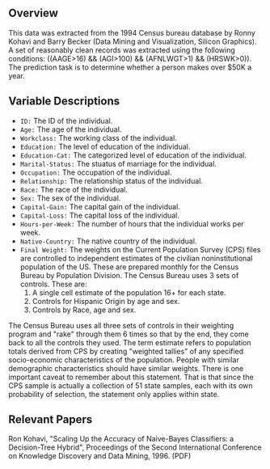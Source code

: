 ## Overview

This data was extracted from the 1994 Census bureau database by Ronny Kohavi and Barry Becker (Data Mining and Visualization, Silicon Graphics). A set of reasonably clean records was extracted using the following conditions: ((AAGE>16) && (AGI>100) && (AFNLWGT>1) && (HRSWK>0)). The prediction task is to determine whether a person makes over $50K a year.

## Variable Descriptions

- `ID:` The ID of the individual.
- `Age:` The age of the individual.
- `Workclass:` The working class of the individual.
- `Education:` The level of education of the individual.
- `Education-Cat:` The categorized level of education of the individual.
- `Marital-Status:` The stuatus of marriage for the individual.
- `Occupation:` The occupation of the individual.
- `Relationship:` The relationship status of the individual.
- `Race:` The race of the individual.
- `Sex:` The sex of the individual.
- `Capital-Gain:` The capital gain of the individual.
- `Capital-Loss:` The capital loss of the individual.
- `Hours-per-Week:` The number of hours that the individual works per week.
- `Native-Country:` The native country of the individual.
- `Final Weight:` The weights on the Current Population Survey (CPS) files are controlled to independent estimates of the civilian noninstitutional population of the US. These are prepared monthly for the Census Bureau by Population Division. The Census Bureau uses 3 sets of controls. These are:
  1. A single cell estimate of the population 16+ for each state.
  2. Controls for Hispanic Origin by age and sex.
  3. Controls by Race, age and sex.
  
The Census Bureau uses all three sets of controls in their weighting program and "rake" through them 6 times so that by the end, they come back to all the controls they used. The term estimate refers to population totals derived from CPS by creating "weighted tallies" of any specified socio-economic characteristics of the population. People with similar demographic characteristics should have similar weights. There is one important caveat to remember about this statement. That is that since the CPS sample is actually a collection of 51 state samples, each with its own probability of selection, the statement only applies within state.

## Relevant Papers
Ron Kohavi, "Scaling Up the Accuracy of Naive-Bayes Classifiers: a Decision-Tree Hybrid", Proceedings of the Second International Conference on Knowledge Discovery and Data Mining, 1996. (PDF)
